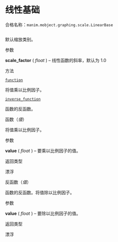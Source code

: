 # 线性基础

合格名称：`manim.mobject.graphing.scale.LinearBase`


```py

```

默认缩放类别。

参数

**scale_factor** ( _float_ ) – 线性函数的斜率，默认为 1.0

方法

[`function`]()

将值乘以比例因子。

[`inverse_function`]()

函数的反函数。

函数（_值_）

将值乘以比例因子。

参数

**value** ( _float_ ) – 要乘以比例因子的值。

返回类型

漂浮

反函数（_值_）

函数的反函数。将值除以比例因子。

参数

**value** ( _float_ ) – 要除以比例因子的值。

返回类型

漂浮
